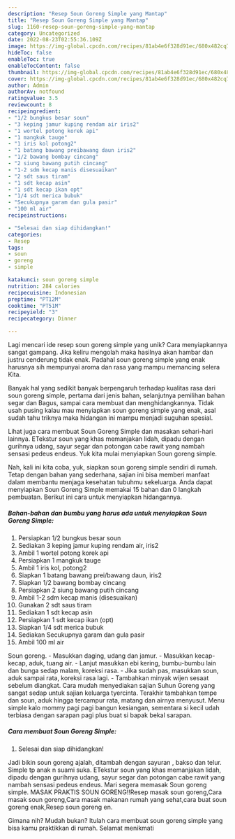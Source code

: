 ```yaml
---
description: "Resep Soun Goreng Simple yang Mantap"
title: "Resep Soun Goreng Simple yang Mantap"
slug: 1160-resep-soun-goreng-simple-yang-mantap
category: Uncategorized
date: 2022-08-23T02:55:36.109Z
image: https://img-global.cpcdn.com/recipes/81ab4e6f328d91ec/680x482cq70/soun-goreng-simple-foto-resep-utama.jpg
hideToc: false
enableToc: true
enableTocContent: false
thumbnail: https://img-global.cpcdn.com/recipes/81ab4e6f328d91ec/680x482cq70/soun-goreng-simple-foto-resep-utama.jpg
cover: https://img-global.cpcdn.com/recipes/81ab4e6f328d91ec/680x482cq70/soun-goreng-simple-foto-resep-utama.jpg
author: Admin
authorAv: notfound
ratingvalue: 3.5
reviewcount: 8
recipeingredient:
- "1/2 bungkus besar soun"
- "3 keping jamur kuping rendam air iris2"
- "1 wortel potong korek api"
- "1 mangkuk tauge"
- "1 iris kol potong2"
- "1 batang bawang preibawang daun iris2"
- "1/2 bawang bombay cincang"
- "2 siung bawang putih cincang"
- "1-2 sdm kecap manis disesuaikan"
- "2 sdt saus tiram"
- "1 sdt kecap asin"
- "1 sdt kecap ikan opt"
- "1/4 sdt merica bubuk"
- "Secukupnya garam dan gula pasir"
- "100 ml air"
recipeinstructions:

- "Selesai dan siap dihidangkan!"
categories:
- Resep
tags:
- soun
- goreng
- simple

katakunci: soun goreng simple 
nutrition: 284 calories
recipecuisine: Indonesian
preptime: "PT12M"
cooktime: "PT51M"
recipeyield: "3"
recipecategory: Dinner

---
```





Lagi mencari ide resep soun goreng simple yang unik? Cara menyiapkannya sangat gampang. Jika keliru mengolah maka hasilnya akan hambar dan justru cenderung tidak enak. Padahal soun goreng simple yang enak harusnya sih mempunyai aroma dan rasa yang mampu memancing selera Kita.





Banyak hal yang sedikit banyak berpengaruh terhadap kualitas rasa dari soun goreng simple, pertama dari jenis bahan, selanjutnya pemilihan bahan segar dan Bagus, sampai cara membuat dan menghidangkannya. Tidak usah pusing kalau mau menyiapkan soun goreng simple yang enak,      asal sudah tahu triknya maka hidangan ini mampu menjadi suguhan spesial.














Lihat juga cara membuat Soun Goreng Simple dan masakan sehari-hari lainnya. ETekstur soun yang khas memanjakan lidah, dipadu dengan gurihnya udang, sayur segar dan potongan cabe rawit yang nambah sensasi pedeus endeus. Yuk kita mulai menyiapkan Soun goreng simple.






Nah, kali ini kita coba, yuk, siapkan soun goreng simple sendiri di rumah. Tetap dengan bahan yang sederhana, sajian ini bisa memberi manfaat dalam membantu menjaga kesehatan tubuhmu sekeluarga. Anda dapat menyiapkan Soun Goreng Simple memakai 15 bahan dan 0 langkah pembuatan. Berikut ini cara untuk menyiapkan hidangannya.

<!--inarticleads1-->

##### Bahan-bahan dan bumbu yang harus ada untuk menyiapkan Soun Goreng Simple:

1. Persiapkan 1/2 bungkus besar soun
1. Sediakan 3 keping jamur kuping rendam air, iris2
1. Ambil 1 wortel potong korek api
1. Persiapkan 1 mangkuk tauge
1. Ambil 1 iris kol, potong2
1. Siapkan 1 batang bawang prei/bawang daun, iris2
1. Siapkan 1/2 bawang bombay cincang
1. Persiapkan 2 siung bawang putih cincang
1. Ambil 1-2 sdm kecap manis (disesuaikan)
1. Gunakan 2 sdt saus tiram
1. Sediakan 1 sdt kecap asin
1. Persiapkan 1 sdt kecap ikan (opt)
1. Siapkan 1/4 sdt merica bubuk
1. Sediakan Secukupnya garam dan gula pasir
1. Ambil 100 ml air


Soun goreng. - Masukkan daging, udang dan jamur. - Masukkan kecap-kecap, aduk, tuang air. - Lanjut masukkan ebi kering, bumbu-bumbu lain dan bunga sedap malam, koreksi rasa. - Jika sudah pas, masukkan soun, aduk sampai rata, koreksi rasa lagi. - Tambahkan minyak wijen sesaat sebelum diangkat. Cara mudah menyediakan sajian Suhun Goreng yang sangat sedap untuk sajian keluarga tyercinta. Terakhir tambahkan tempe dan soun, aduk hingga tercampur rata, matang dan airnya menyusut. Menu simple kalo mommy pagi pagi bangun kesiangan, sementara si kecil udah terbiasa dengan sarapan pagi plus buat si bapak bekal sarapan. 

<!--inarticleads2-->

##### Cara membuat Soun Goreng Simple:


1. Selesai dan siap dihidangkan!

Jadi bikin soun goreng ajalah, ditambah dengan sayuran , bakso dan telur. Simple tp anak n suami suka. ETekstur soun yang khas memanjakan lidah, dipadu dengan gurihnya udang, sayur segar dan potongan cabe rawit yang nambah sensasi pedeus endeus. Mari segera memasak Soun goreng simple. MASAK PRAKTIS SOUN GORENG‼️Resep masak soun goreng,Cara masak soun goreng,Cara masak makanan rumah yang sehat,cara buat soun goreng enak,Resep soun goreng en. 

Gimana nih? Mudah bukan? Itulah cara membuat soun goreng simple yang bisa kamu praktikkan di rumah. Selamat menikmati
